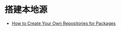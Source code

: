 # 搭建本地源

- [How to Create Your Own Repositories for Packages](https://www.percona.com/blog/how-to-create-your-own-repositories-for-packages/)
